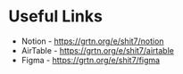 # Useful Links

- Notion - https://grtn.org/e/shit7/notion
- AirTable - https://grtn.org/e/shit7/airtable
- Figma - https://grtn.org/e/shit7/figma